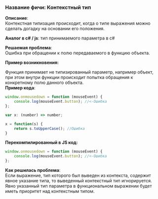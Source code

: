 ### Название фичи: Контекстный тип

**Описание**:  
Контекстная типизация происходит, когда о типе выражения можно сделать догадку на основании его положения.

**Аналог в c\# / js**: тип принимаемого параметра в с\#

**Решаемая проблема**:  
Ошибка при обращении к полю передаваемого в функцию объекта.

**Пример возникновения:**

Функция принимает не типизированный параметр, например объект, при этом внутри функции происходит попытка обращения к конкретному полю данного объекта.  
**Пример кода**:

```js
window.onmousedown = function (mouseEvent) {
    console.log(mouseEvent.button); //<-Ошибка
};
```

```js
var x: (number) => number;

x = function(s) {
    return s.toUpperCase(); //Ошибка
}
```

**Перекомпилированный в JS код:**

```js
window.onmousedown = function (mouseEvent) {
    console.log(mouseEvent.button); //<-Ошибка
};
```

**Как решилась проблема**:  
Если выражение, тип которого был выведен из контекста, содержит явное указание типа, то выведенный контекстный тип игнорируется. Явно указанный тип параметра в функциональном выражении будет иметь приоритет над контекстным типом.

